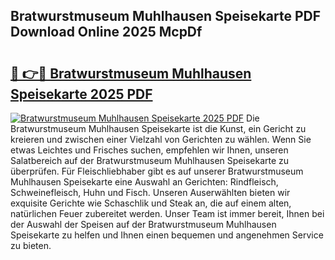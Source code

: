 ## Bratwurstmuseum Muhlhausen Speisekarte PDF Download Online 2025 McpDf

# <h2><a href="http://gcajrzj.nevu.top/?p=Bratwurstmuseum+Muhlhausen+Speisekarte">🔗 👉🔴 Bratwurstmuseum Muhlhausen Speisekarte 2025 PDF</a></h2>

[![Bratwurstmuseum Muhlhausen Speisekarte 2025 PDF](https://i.imgur.com/dBaPXMq.png)](http://gcajrzj.nevu.top/?p=Bratwurstmuseum+Muhlhausen+Speisekarte)
Die Bratwurstmuseum Muhlhausen Speisekarte ist die Kunst, ein Gericht zu kreieren und zwischen einer Vielzahl von Gerichten zu wählen. Wenn Sie etwas Leichtes und Frisches suchen, empfehlen wir Ihnen, unseren Salatbereich auf der Bratwurstmuseum Muhlhausen Speisekarte zu überprüfen. Für Fleischliebhaber gibt es auf unserer Bratwurstmuseum Muhlhausen Speisekarte eine Auswahl an Gerichten: Rindfleisch, Schweinefleisch, Huhn und Fisch. Unseren Auserwählten bieten wir exquisite Gerichte wie Schaschlik und Steak an, die auf einem alten, natürlichen Feuer zubereitet werden. Unser Team ist immer bereit, Ihnen bei der Auswahl der Speisen auf der Bratwurstmuseum Muhlhausen Speisekarte zu helfen und Ihnen einen bequemen und angenehmen Service zu bieten.
